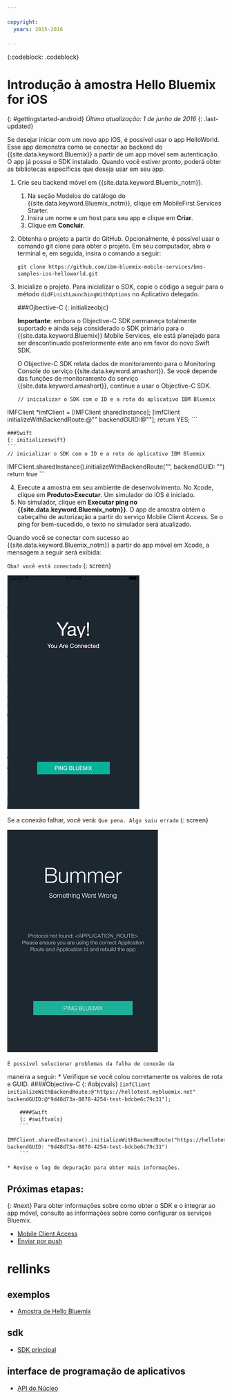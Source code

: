 ```yaml
---

copyright:
  years: 2015-2016

---
```


<!-- Attribute definitions -->
{:codeblock: .codeblock}

# Introdução à amostra Hello Bluemix for iOS
{: #gettingstarted-android}
*Última atualização: 1 de junho de 2016*
{: .last-updated}  

Se desejar iniciar com um novo app iOS, é possível usar o app HelloWorld. Esse app demonstra como se conectar ao backend do {{site.data.keyword.Bluemix}} a partir de um app móvel sem autenticação. O app já possui o SDK instalado. Quando você estiver pronto, poderá obter as bibliotecas específicas que deseja usar em seu app.

1. Crie seu backend móvel em {{site.data.keyword.Bluemix_notm}}.
    1. Na seção Modelos do catálogo do {{site.data.keyword.Bluemix_notm}}, clique em MobileFirst Services Starter.
    2. Insira um nome e um host para seu app e clique em **Criar**.
    3. Clique em **Concluir**.
2. Obtenha o projeto a partir do GitHub. Opcionalmente, é possível usar o comando git clone para obter o projeto. Em seu
computador, abra o terminal e, em seguida, insira o comando a seguir:
    ```
    git clone https://github.com/ibm-bluemix-mobile-services/bms-samples-ios-helloworld.git
    ```

3. Inicialize o projeto. Para inicializar o SDK, copie o código a seguir para o método `didFinishLaunchingWithOptions` no Aplicativo delegado.

	###Ojbective-C
	{: initializeobjc}

	**Importante**: embora o Objective-C SDK permaneça totalmente suportado e ainda seja considerado o SDK primário para o {{site.data.keyword.Bluemix}} Mobile Services, ele está planejado para ser descontinuado posteriormente este ano em favor do novo Swift SDK.

	O Objective-C SDK relata dados de monitoramento para o Monitoring Console do serviço {{site.data.keyword.amashort}}. Se você depende das funções de monitoramento do serviço {{site.data.keyword.amashort}}, continue a usar o Objective-C SDK.

	```
	// inicializar o SDK com o ID e a rota do aplicativo IBM Bluemix
IMFClient *imfClient = [IMFClient sharedInstance];
[imfClient initializeWithBackendRoute:@"<insert route>" backendGUID:@"<insertGUID>"];
return YES;
	```

	###Swift
	{: initializeswift}
	```
	// inicializar o SDK com o ID e a rota do aplicativo IBM Bluemix
IMFClient.sharedInstance().initializeWithBackendRoute("<insert route>", backendGUID: "<insertGUID>")
return true
	```

4. Execute a amostra em seu ambiente de desenvolvimento. No Xcode, clique em **Produto&gt;Executar**. Um simulador do iOS é iniciado.
5. No simulador, clique em **Executar ping no
                {{site.data.keyword.Bluemix_notm}}**. O app de amostra obtém o cabeçalho de autorização a partir do serviço Mobile Client Access. Se o ping for bem-sucedido, o texto no simulador será atualizado.

  Quando você se conectar com sucesso ao {{site.data.keyword.Bluemix_notm}} a partir do app móvel em Xcode, a mensagem a seguir será exibida:

  `Oba! você está conectado`
  {: screen}

  ![Aplicativo Hello World conectado com sucesso ao {{site.data.keyword.Bluemix_notm}}](images/yayconnected.jpg "Figura 1. Aplicativo Hello World conectado com sucesso ao Bluemix")

  Se a conexão falhar, você verá:
  `Que pena. Algo saiu errado`
  {: screen}

  ![Aplicativo Hello World não conectado ao Bluemix](images/bummer_android.jpg "Figura 2. Aplicativo Hello World não conectado ao Bluemix")

	É possível solucionar problemas da falha de conexão da
maneira a
seguir:
	* Verifique se você colou corretamente os valores de
rota e GUID.
		####Objective-C
		{: #objcvals}
		```
		[imfClient initializeWithBackendRoute:@"https://hellotest.mybluemix.net"
  backendGUID:@"9d48d73a-0878-4254-test-bdcbe6c79c31"];
		```

		####Swift
		{: #swiftvals}
		```
		IMFClient.sharedInstance().initializeWithBackendRoute("https://hellotest.mybluemix.net", backendGUID: "9d48d73a-0878-4254-test-bdcbe6c79c31")
		```

	* Revise o log de depuração para obter mais informações.


## Próximas etapas:
{: #next}
Para obter informações sobre como obter o SDK e o integrar ao app móvel, consulte as informações sobre como configurar os serviços Bluemix.
   * [Mobile Client Access](../../services/mobileaccess/index.html)
   * [Enviar por push](../../services/mobilepush/index.html)

# rellinks

## exemplos
   * [Amostra de Hello Bluemix](https://github.com/ibm-bluemix-mobile-services/bms-samples-android-helloworld)

## sdk
   * [SDK principal](https://github.com/ibm-bluemix-mobile-services/bms-clientsdk-android-core)

## interface de programação de aplicativos
   * [API do Núcleo](https://www.{DomainName}/docs/api/content/api/mobilefirst/android/core-api-doc/overview-summary.html)
